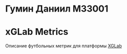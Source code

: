 # Гумин Даниил M33001
# xGLab Metrics
Описание футбольных метрик для платформы [XGLab](https://xglab.pro/)